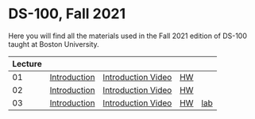 # DS-100, Fall 2021

Here you will find all the materials used in the Fall 2021 edition of DS-100 taught at Boston University.

| Lecture | | | | |
| ------- | ------ | ------ | ------ | ------ |
| 01 | [Introduction](./l01-slides.md) | [Introduction Video]() | [HW](./hw) ||
| 02 | [Introduction](./l01-slides.md) | [Introduction Video]() | [HW](./hw) ||
| 03 | [Introduction](./l01-slides.md) | [Introduction Video]() | [HW](./hw) |[lab]()|




